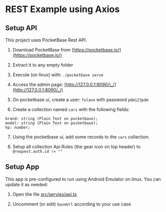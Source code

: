 # REST Example using Axios

## Setup API

This project uses PocketBase Rest API.

1. Download PocketBase from [https://pocketbase.io/](https://pocketbase.io/)

2. Extract it to any empty folder

3. Execute (on linux) with: `./pocketbase serve`

4. Access the admin page: [http://127.0.0.1:8090/\_/](http://127.0.0.1:8090/_/)

5. On pocketbase ui, create a user: `fulano` with password `pdm123pdm`

6. Create a collection named `cars` with the following fields:

```
brand: string (Plain Text on pocketbase);
model: string (Plain Text on pocketbase);
hp: number;
```

7. Using the pocketbase ui, add some records to the `cars` collection.

8. Setup all collection Api Rules (the gear icon on top header) to `@request.auth.id != ""`

## Setup App

This app is pre-configured to run using Android Emulator on linux. You can update it as needed:

1. Open the file [src/servies/api.ts](src/servies/api.ts)

2. Uncomment (or edit) `baseUrl` according to your use case
